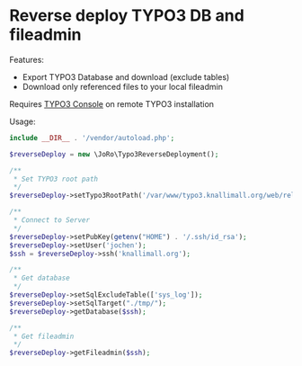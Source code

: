 Reverse deploy TYPO3 DB and fileadmin
=====================================

Features:
* Export TYPO3 Database and download (exclude tables)
* Download only referenced files to your local fileadmin

Requires [TYPO3 Console](https://packagist.org/packages/helhum/typo3-console) on remote TYPO3 installation

Usage:

```php
include __DIR__ . '/vendor/autoload.php';

$reverseDeploy = new \JoRo\Typo3ReverseDeployment();

/**
 * Set TYPO3 root path
 */
$reverseDeploy->setTypo3RootPath('/var/www/typo3.knallimall.org/web/releases/current/html/');

/**
 * Connect to Server
 */
$reverseDeploy->setPubKey(getenv("HOME") . '/.ssh/id_rsa');
$reverseDeploy->setUser('jochen');
$ssh = $reverseDeploy->ssh('knallimall.org');

/**
 * Get database
 */
$reverseDeploy->setSqlExcludeTable(['sys_log']);
$reverseDeploy->setSqlTarget("./tmp/");
$reverseDeploy->getDatabase($ssh);

/**
 * Get fileadmin
 */
$reverseDeploy->getFileadmin($ssh);
```
